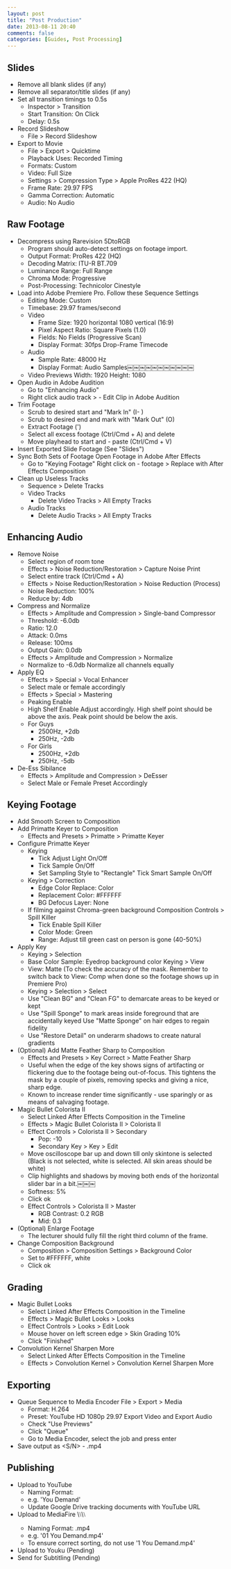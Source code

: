 ```yaml
---
layout: post
title: "Post Production"
date: 2013-08-11 20:40
comments: false
categories: [Guides, Post Processing]
---
```


## Slides

- Remove all blank slides (if any)
- Remove all separator/title slides (if any)
- Set all transition timings to 0.5s 
	- Inspector > Transition
	- Start Transition: On Click 
	- Delay: 0.5s
- Record Slideshow
	- File > Record Slideshow
- Export to Movie
	- File > Export > Quicktime
	- Playback Uses: Recorded Timing 
	- Formats: Custom
	- Video: Full Size
	- Settings > Compression Type > Apple ProRes 422 (HQ) 
	- Frame Rate: 29.97 FPS
	- Gamma Correction: Automatic
	- Audio: No Audio

## Raw Footage

- Decompress using Rarevision 5DtoRGB
	- Program should auto-detect settings on footage import.
	- Output Format: ProRes 422 (HQ) 
	- Decoding Matrix: ITU-R BT.709
	- Luminance Range: Full Range
	- Chroma Mode: Progressive
	- Post-Processing: Technicolor Cinestyle
- Load into Adobe Premiere Pro. Follow these Sequence Settings
	- Editing Mode: Custom 
	- Timebase: 29.97 frames/second
	- Video
		- Frame Size: 1920 horizontal 1080 vertical (16:9)
		- Pixel Aspect Ratio: Square Pixels (1.0)
		- Fields: No Fields (Progressive Scan)
		- Display Format: 30fps Drop-Frame Timecode
	- Audio
		- Sample Rate: 48000 Hz 
		- Display Format: Audio Samples￼￼￼￼￼￼￼￼￼￼￼
	- Video Previews Width: 1920 Height: 1080
- Open Audio in Adobe Audition
	- Go to "Enhancing Audio"
	- Right click audio track > - Edit Clip in Adobe Audition
- Trim Footage
	- Scrub to desired start and "Mark In" (I- )
	- Scrub to desired end and mark with "Mark Out" (O)
	- Extract Footage (')
	- Select all excess footage (Ctrl/Cmd + A) and delete
	- Move playhead to start and - paste (Ctrl/Cmd + V)
- Insert Exported Slide Footage (See "Slides")
- Sync Both Sets of Footage
Open Footage in Adobe After Effects
	- Go to "Keying Footage" Right click on - footage > Replace with After Effects Composition
- Clean up Useless Tracks
	- Sequence > Delete Tracks
	- Video Tracks
		- Delete Video Tracks > All Empty Tracks
	- Audio Tracks
		- Delete Audio Tracks > All Empty Tracks

## Enhancing Audio

- Remove Noise
	- Select region of room tone
	- Effects > Noise Reduction/Restoration > Capture Noise Print
	- Select entire track (Ctrl/Cmd + A)
	- Effects > Noise Reduction/Restoration > Noise Reduction (Process)
	- Noise Reduction: 100%
	- Reduce by: 4db
- Compress and Normalize
	- Effects > Amplitude and Compression > Single-band Compressor
	- Threshold: -6.0db
	- Ratio: 12.0
	- Attack: 0.0ms
	- Release: 100ms
	- Output Gain: 0.0db
	- Effects > Amplitude and Compression > Normalize
	- Normalize to -6.0db Normalize all channels equally
- Apply EQ
	- Effects > Special > Vocal Enhancer
	- Select male or female accordingly
	- Effects > Special > Mastering
	- Peaking Enable
	- High Shelf Enable
	Adjust accordingly. High shelf point should be above the axis. Peak point should be below the axis.
	- For Guys
		- 2500Hz, +2db
		- 250Hz, -2db
	- For Girls
		- 2500Hz, +2db
		- 250Hz, -5db
- De-Ess Sibilance
	- Effects > Amplitude and Compression > DeEsser
	- Select Male or Female Preset Accordingly

## Keying Footage

- Add Smooth Screen to Composition
- Add Primatte Keyer to Composition
	- Effects and Presets > Primatte > Primatte Keyer
- Configure Primatte Keyer 
	- Keying
		- Tick Adjust Light On/Off
		- Tick Sample On/Off
		- Set Sampling Style to "Rectangle" Tick Smart Sample On/Off
	- Keying > Correction
		- Edge Color Replace: Color
		- Replacement Color: #FFFFFF
		- BG Defocus Layer: None
	- If filming against Chroma-green background Composition Controls > Spill Killer
		- Tick Enable Spill Killer
		- Color Mode: Green
		- Range: Adjust till green cast on person is gone (40-50%)
- Apply Key
	- Keying > Selection
	- Base Color Sample: Eyedrop background color Keying > View
	- View: Matte (To check the accuracy of the mask. Remember to switch back to View: Comp when done so the footage shows up in Premiere Pro)
	- Keying > Selection > Select
	- Use "Clean BG" and "Clean FG" to demarcate areas to be keyed or kept
	- Use "Spill Sponge" to mark areas inside foreground that are accidentally keyed Use "Matte Sponge" on hair edges to regain fidelity
	- Use "Restore Detail" on underarm shadows to create natural gradients
- (Optional) Add Matte Feather Sharp to Composition
	- Effects and Presets > Key Correct > Matte Feather Sharp
	- Useful when the edge of the key shows signs of artifacting or flickering due to the footage being out-of-focus. This tightens the mask by a couple of pixels, removing specks and giving a nice, sharp edge.
	- Known to increase render time significantly - use sparingly or as means of salvaging footage.
- Magic Bullet Colorista II
	- Select Linked After Effects Composition in the Timeline
	- Effects > Magic Bullet Colorista II > Colorista II
	- Effect Controls > Colorista II > Secondary
		- Pop: -10
		- Secondary Key > Key > Edit
	- Move oscilloscope bar up and down till only skintone is selected (Black is not selected, white is selected. All skin areas should be white)
	- Clip highlights and shadows by moving both ends of the horizontal slider bar in a bit.￼￼￼
	- Softness: 5%
	- Click ok
	- Effect Controls > Colorista II > Master
		- RGB Contrast: 0.2 RGB
		- Mid: 0.3
- (Optional) Enlarge Footage
	- The lecturer should fully fill the right third column of the frame.
- Change Composition Background
	- Composition > Composition Settings > Background Color
	- Set to #FFFFFF, white
	- Click ok

## Grading

- Magic Bullet Looks
	- Select Linked After Effects Composition in the Timeline
	- Effects > Magic Bullet Looks > Looks
	- Effect Controls > Looks > Edit Look
	- Mouse hover on left screen edge > Skin Grading 10%
	- Click "Finished"
- Convolution Kernel Sharpen More
	- Select Linked After Effects Composition in the Timeline
	- Effects > Convolution Kernel > Convolution Kernel Sharpen More

## Exporting

- Queue Sequence to Media Encoder File > Export > Media
	- Format: H.264
	- Preset: YouTube HD 1080p 29.97 Export Video and Export Audio
	- Check "Use Previews"
	- Click "Queue"
	- Go to Media Encoder, select the job and press enter
- Save output as <S/N> - <Checkpoint Name>.mp4

## Publishing

- Upload to YouTube
	- Naming Format: <Checkpoint Name>
	- e.g. 'You Demand'
	- Update Google Drive tracking documents with YouTube URL
- Upload to MediaFire <Subject>\⧵<Topic>\⧵<Lesson>
	- Naming Format: <NN> <Checkpoint Name>.mp4
	- e.g. '01 You Demand.mp4'
	- To ensure correct sorting, do not use '1 You Demand.mp4'
- Upload to Youku (Pending)
- Send for Subtitling (Pending)